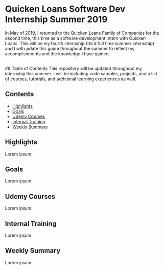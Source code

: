 # Quicken Loans Software Dev Internship Summer 2019

In May of 2019, I returned to the Quicken Loans Family of Companies for the second time, this time as a software development intern with Quicken Loans. This will be my fourth internship (third full time summer internship) and I will update this guide throughout the summer to reflect my accomplishments and the knowledge I have gained.

<br>
## Table of Contents
This repository will be updated throughout my internship this summer. I will be including code samples, projects, and a list of courses, tutorials, and additional learning experiences as well.

## Contents
- [Highlights](#highlights)
- [Goals](#goals)
- [Udemy Courses](#udemy-courses)
- [Internal Training](#training)
- [Weekly Summary](#summary)


## Highlights
Lorem ipsum


## Goals
Lorem ipsum


## <a name="udemy-courses"></a>Udemy Courses
Lorem ipsum


## <a name="training"></a>Internal Training
Lorem ipsum

## <a name="summary"></a>Weekly Summary
Lorem ipsum

